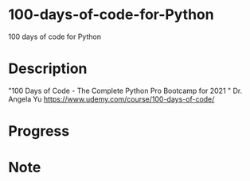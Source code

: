 # 100-days-of-code-for-Python
100 days of code for Python
# Description
"100 Days of Code - The Complete Python Pro Bootcamp for 2021 "
Dr. Angela Yu
https://www.udemy.com/course/100-days-of-code/
# Progress

# Note
